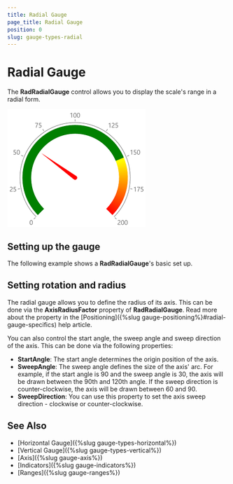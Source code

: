 ```yaml
---
title: Radial Gauge
page_title: Radial Gauge
position: 0
slug: gauge-types-radial
---
```


# Radial Gauge

The **RadRadialGauge** control allows you to display the scale's range in a radial form.

![Radial gauge example](../images/gauge-types-radial-gauge-0.png) 

## Setting up the gauge

The following example shows a **RadRadialGauge**'s basic set up.

<snippet id='gauge-types-radialgauge-xaml'/>
<snippet id='gauge-types-radialgauge-code'/>

## Setting rotation and radius

The radial gauge allows you to define the radius of its axis. This can be done via the **AxisRadiusFactor** property of **RadRadialGauge**. Read more about the property in the [Positioning]({%slug gauge-positioning%}#radial-gauge-specifics) help article.

You can also control the start angle, the sweep angle and sweep direction of the axis. This can be done via the following properties:
- **StartAngle**: The start angle determines the origin position of the axis.
- **SweepAngle**: The sweep angle defines the size of the axis' arc. For example, if the start angle is 90 and the sweep angle is 30, the axis will be drawn between the 90th and 120th angle. If the sweep direction is counter-clockwise, the axis will be drawn between 60 and 90.
- **SweepDirection**: You can use this property to set the axis sweep direction - clockwise or counter-clockwise.

## See Also
- [Horizontal Gauge]({%slug gauge-types-horizontal%})
- [Vertical Gauge]({%slug gauge-types-vertical%})
- [Axis]({%slug gauge-axis%})
- [Indicators]({%slug gauge-indicators%})
- [Ranges]({%slug gauge-ranges%})
